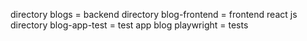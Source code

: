 directory blogs = backend 
directory blog-frontend = frontend react js
directory blog-app-test = test app blog 
playwright = tests
